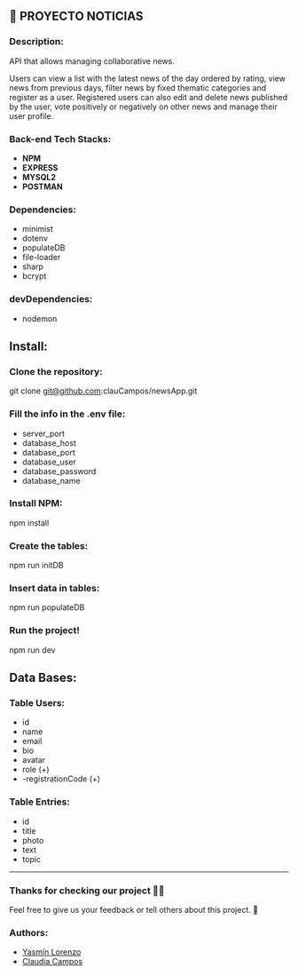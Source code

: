 ## 📝 PROYECTO NOTICIAS 

### Description: 

API that allows managing collaborative news.

Users can view a list with the latest news of the day ordered by rating, view news from previous days, filter news by fixed thematic categories and register as a user.
Registered users can also edit and delete news published by the user, vote positively or negatively on other news and manage their user profile.



### Back-end Tech Stacks:
- **NPM**
- **EXPRESS**
- **MYSQL2**
- **POSTMAN**

### Dependencies:
- minimist
- dotenv
- populateDB
- file-loader
- sharp
- bcrypt

### devDependencies:
- nodemon

## Install:

### Clone the repository:
git clone git@github.com:clauCampos/newsApp.git

### Fill the info in the .env file:
- server_port
- database_host
- database_port
- database_user
- database_password
- database_name

### Install NPM:
npm install

### Create the tables:
npm run initDB

### Insert data in tables:
npm run populateDB

### Run the project!
npm run dev


## Data Bases:

### Table Users:
- id
- name
- email
- bio
- avatar
- role (+)
- -registrationCode (+)

### Table Entries: ###
- id
- title
- photo
- text
- topic

---

### Thanks for checking our project 🙏🏼

Feel free to give us your feedback or tell others about this project. 📢 

### Authors: ###

- [Yasmín Lorenzo](https://github.com/yassscoder)
- [Claudia Campos](https://github.com/clauCampos)

